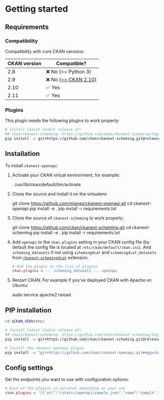 # Getting started

## Requirements
### Compatibility
Compatibility with core CKAN versions:

| CKAN version | Compatible?                                                                 |
|--------------|-----------------------------------------------------------------------------|
| 2.8          | ❌ No (>= Python 3)                                                          |
| 2.9          | ❌ No [(>= CKAN 2.10)](https://github.com/mjanez/ckanext-openapi/actions/runs/11540091283)
| 2.10         | ✅ Yes  |
| 2.11         | ✅ Yes  |

### Plugins
This plugin needs the following plugins to work properly:

  ```sh
  # Install latest stable release of:
  ## ckan/ckanext-scheming: https://github.com/ckan/ckanext-scheming/tags (e.g. release-3.0.0)
  pip install -e git+https://github.com/ckan/ckanext-scheming.git@release-3.0.0#egg=ckanext-scheming
  ```

## Installation

To install `ckanext-openapi`:

1. Activate your CKAN virtual environment, for example:

     . /usr/lib/ckan/default/bin/activate

2. Clone the source and install it on the virtualenv

    git clone https://github.com/mjanez/ckanext-openapi.git
    cd ckanext-openapi
    pip install -e .
    pip install -r requirements.txt

3. Clone the source of `ckanext-scheming` to work properly:

    git clone https://github.com/ckan/ckanext-scheming.git
    cd ckanext-scheming
    pip install -e .
    pip install -r requirements.txt

4. Add `openapi` to the `ckan.plugins` setting in your CKAN
   config file (by default the config file is located at
   `/etc/ckan/default/ckan.ini`). And `scheming_datasets` if not using `schemingdcat` and `schemingdcat_datasets` from [`ckanext-schemingdcat`](https://github.com/mjanez/ckanext-schemingdcat?tab=readme-ov-file#configuration) extension.

    ```ini
    # Add the plugin to the list of plugins
    ckan.plugins = ... scheming_datasets ... openapi
    ```

5. Restart CKAN. For example if you've deployed CKAN with Apache on Ubuntu:

     sudo service apache2 reload

## PIP installation
  ```sh
  cd $CKAN_VENV/src/

  # Install latest stable release of:
  ## ckan/ckanext-scheming: https://github.com/ckan/ckanext-scheming/tags (e.g. release-3.0.0)
  pip install -e git+https://github.com/ckan/ckanext-scheming.git@release-3.0.0#egg=ckanext-scheming

  # Install the ckanext-openapi plugin
  pip install -e "git+https://github.com/ckan/ckanext-openapi.git#egg=ckanext-openapi"
  ```

## Config settings
Set the endpoints you want to use with configuration options:

  ```ini
  # Each of the plugins is optional depending on your use
  ckan.plugins = '[{"url":"/static/openapi/sample.json","name":"sample","title":{"en":"OpenAPI sample 1","es":"Ejemplo de OpenAPI 1"},"description":{"en":"API with examples.","es":"API con ejemplos."}},{"url":"https://raw.githubusercontent.com/OAI/OpenAPI-Specification/refs/heads/main/examples/v3.0/petstore.json","name":"petstore","title":{"en":"Petstore OpenAPI example","es":"Ejemplo OpenAPI Petstore"},"description":{"en":"This is a sample Pet Store Server based on the OpenAPI 3.0 specification.","es":"Este es un ejemplo de Servidor de Tienda de Mascotas basado en la especificación OpenAPI 3.0."}}]'
  ```
